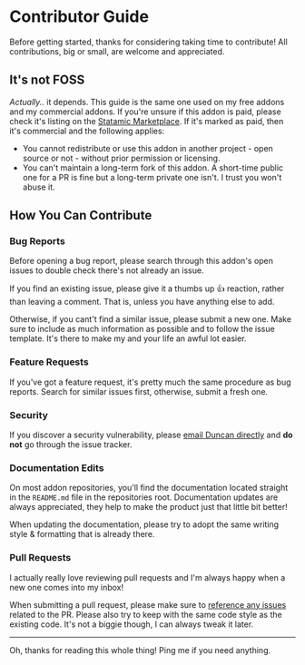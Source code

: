 # Contributor Guide

Before getting started, thanks for considering taking time to contribute! All contributions, big or small, are welcome and appreciated.

## It's not FOSS

*Actually..* it depends. This guide is the same one used on my free addons and my commercial addons. If you're unsure if this addon is paid, please check it's listing on the [Statamic Marketplace](https://statamic.com/marketplace). If it's marked as paid, then it's commercial and the following applies:

* You cannot redistribute or use this addon in another project - open source or not - without prior permission or licensing.
* You can't maintain a long-term fork of this addon. A short-time public one for a PR is fine but a long-term private one isn't. I trust you won't abuse it.

## How You Can Contribute

### Bug Reports

Before opening a bug report, please search through this addon's open issues to double check there's not already an issue. 

If you find an existing issue, please give it a thumbs up 👍  reaction, rather than leaving a comment. That is, unless you have anything else to add.

Otherwise, if you cant't find a similar issue, please submit a new one. Make sure to include as much information as possible and to follow the issue template. It's there to make my and your life an awful lot easier.

### Feature Requests

If you've got a feature request, it's pretty much the same procedure as bug reports. Search for similar issues first, otherwise, submit a fresh one.

### Security

If you discover a security vulnerability, please [email Duncan directly](mailto:hello@doublethree.digital) and **do not** go through the issue tracker.

### Documentation Edits

On most addon repositories, you'll find the documentation located straight in the `README.md` file in the repositories root. Documentation updates are always appreciated, they help to make the product just that little bit better! 

When updating the documentation, please try to adopt the same writing style & formatting that is already there. 

### Pull Requests

I actually really love reviewing pull requests and I'm always happy when a new one comes into my inbox! 

When submitting a pull request, please make sure to [reference any issues](https://docs.github.com/en/github/managing-your-work-on-github/linking-a-pull-request-to-an-issue) related to the PR. Please also try to keep with the same code style as the existing code. It's not a biggie though, I can always tweak it later.

---

Oh, thanks for reading this whole thing! Ping me if you need anything.
